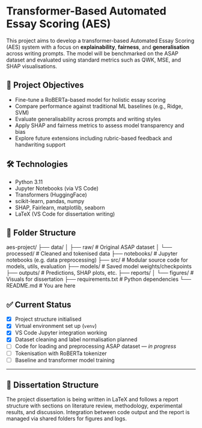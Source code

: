 # Transformer-Based Automated Essay Scoring (AES)

This project aims to develop a transformer-based Automated Essay Scoring (AES) system with a focus on **explainability**, **fairness**, and **generalisation** across writing prompts. The model will be benchmarked on the ASAP dataset and evaluated using standard metrics such as QWK, MSE, and SHAP visualisations.

## 📌 Project Objectives

- Fine-tune a RoBERTa-based model for holistic essay scoring
- Compare performance against traditional ML baselines (e.g., Ridge, SVM)
- Evaluate generalisability across prompts and writing styles
- Apply SHAP and fairness metrics to assess model transparency and bias
- Explore future extensions including rubric-based feedback and handwriting support

## 🛠️ Technologies

- Python 3.11
- Jupyter Notebooks (via VS Code)
- Transformers (HuggingFace)
- scikit-learn, pandas, numpy
- SHAP, Fairlearn, matplotlib, seaborn
- LaTeX (VS Code for dissertation writing)

## 📂 Folder Structure

aes-project/
├── data/
│ ├── raw/ # Original ASAP dataset
│ └── processed/ # Cleaned and tokenised data
├── notebooks/ # Jupyter notebooks (e.g. data preprocessing)
├── src/ # Modular source code for models, utils, evaluation
├── models/ # Saved model weights/checkpoints
├── outputs/ # Predictions, SHAP plots, etc.
├── reports/
│ └── figures/ # Visuals for dissertation
├── requirements.txt # Python dependencies
└── README.md # You are here


## ✅ Current Status

- [x] Project structure initialised
- [x] Virtual environment set up (`venv`)
- [x] VS Code Jupyter integration working
- [x] Dataset cleaning and label normalisation planned
- [ ] Code for loading and preprocessing ASAP dataset — *in progress*
- [ ] Tokenisation with RoBERTa tokenizer
- [ ] Baseline and transformer model training

---

## 📖 Dissertation Structure

The project dissertation is being written in LaTeX and follows a report structure with sections on literature review, methodology, experimental results, and discussion. Integration between code output and the report is managed via shared folders for figures and logs.


